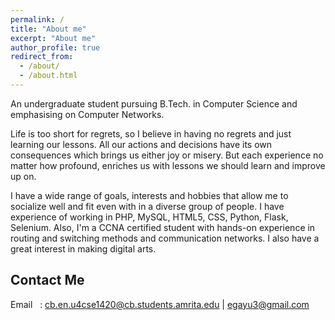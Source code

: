 ```yaml
---
permalink: /
title: "About me"
excerpt: "About me"
author_profile: true
redirect_from: 
  - /about/
  - /about.html
---
```


An undergraduate student pursuing B.Tech. in Computer Science and emphasising on Computer Networks.
 
Life is too short for regrets, so I believe in having no regrets and just learning our lessons. All our actions and decisions have its own consequences which brings us either joy or misery. But each experience no matter how profound, enriches us with lessons we should learn and improve up on. 

I have a wide range of goals, interests and hobbies that allow me to socialize well and fit even with in a diverse group of people. I have experience of working in PHP, MySQL, HTML5, CSS, Python, Flask, Selenium. Also, I'm a CCNA certified student with hands-on experience in routing and switching methods and communication networks. I also have a great interest in making digital arts.

Contact Me
------
Email&nbsp;&nbsp;&nbsp;: cb.en.u4cse1420@cb.students.amrita.edu | egayu3@gmail.com <br>
